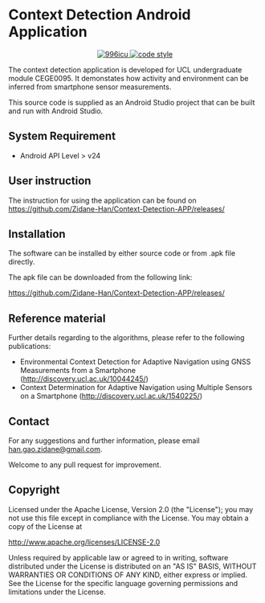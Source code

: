# Context Detection Android Application

<p align="center">
  <a href="https://github.com/996icu/996.ICU/blob/master/LICENSE">
    <img alt="996icu" src="https://img.shields.io/badge/license-Anti%20996-blue.svg">
  </a>

  <a href="https://www.apache.org/licenses/LICENSE-2.0">
    <img alt="code style" src="https://img.shields.io/badge/license-Apache%202-4EB1BA.svg?style=flat-square">
  </a>
</p>


The context detection application is developed for UCL undergraduate module CEGE0095. It demonstates how activity and environment can be inferred from smartphone sensor measurements.

This source code is supplied as an Android Studio project that can be built and run with Android Studio.

## System Requirement
- Android API Level > v24

## User instruction
The instruction for using the application can be found on 
https://github.com/Zidane-Han/Context-Detection-APP/releases/

## Installation
The software can be installed by either source code or from .apk file directly.

The apk file can be downloaded from the following link:

https://github.com/Zidane-Han/Context-Detection-APP/releases/

## Reference material
Further details regarding to the algorithms, please refer to the following publications:
- Environmental Context Detection for Adaptive Navigation using GNSS Measurements from a Smartphone (http://discovery.ucl.ac.uk/10044245/)
- Context Determination for Adaptive Navigation using Multiple Sensors on a Smartphone (http://discovery.ucl.ac.uk/1540225/)

## Contact
For any suggestions and further information, please email han.gao.zidane@gmail.com.

Welcome to any pull request for improvement.

## Copyright
Licensed under the Apache License, Version 2.0 (the "License"); you may not use this file except in compliance with the License. You may obtain a copy of the License at

http://www.apache.org/licenses/LICENSE-2.0

Unless required by applicable law or agreed to in writing, software distributed under the License is distributed on an "AS IS" BASIS, WITHOUT WARRANTIES OR CONDITIONS OF ANY KIND, either express or implied. See the License for the specific language governing permissions and limitations under the License.

